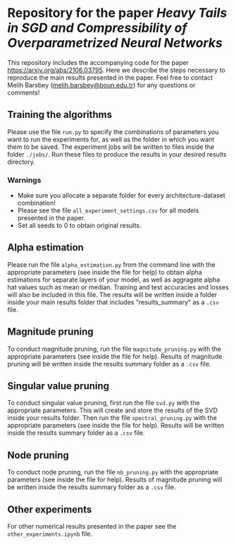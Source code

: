 # Repository for the paper _Heavy Tails in SGD and Compressibility of Overparametrized Neural Networks_

This repository includes the accompanying code for the paper https://arxiv.org/abs/2106.03795. Here we describe the steps necessary to reproduce the main results presented in the paper. Feel free to contact Melih Barsbey (melih.barsbey@boun.edu.tr) for any questions or comments!

## Training the algorithms

Please use the file `run.py` to specify the combinations of parameters you want to run the experiments for, as well as the folder in which you want them to be saved. The experiment jobs will be written to files inside the folder `./jobs/`. Run these files to produce the results in your desired results directory.

### Warnings

- Make sure you allocate a separate folder for every architecture-dataset combination! 
- Please see the file `all_experiment_settings.csv` for all models presented in the paper.
- Set all seeds to 0 to obtain original results.

## Alpha estimation

Please run the file `alpha_estimation.py` from the command line with the appropriate parameters (see inside the file for help) to obtain alpha estimations for separate layers of your model, as well as aggragate alpha hat values such as mean or median. Training and test accuracies and losses will also be included in this file. The results will be written inside a folder inside your main results folder that includes "results_summary" as a `.csv` file.

## Magnitude pruning

To conduct magnitude pruning, run the file `magnitude_pruning.py` with the appropriate parameters (see inside the file for help). Results of magnitude pruning will be written inside the results summary folder as a `.csv` file.

## Singular value pruning

To conduct singular value pruning, first run the file `svd.py` with the appropriate parameters. This will create and store the results of the SVD inside your results folder. Then run the file `spectral_pruning.py` with the appropriate parameters (see inside the file for help). Results will be written inside the results summary folder as a `.csv` file.

## Node pruning

To conduct node pruning, run the file `nb_pruning.py` with the appropriate parameters (see inside the file for help). Results of magnitude pruning will be written inside the results summary folder as a `.csv` file.

## Other experiments

For other numerical results presented in the paper see the `other_experiments.ipynb` file.
